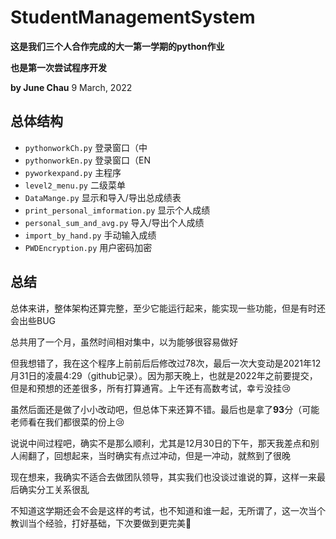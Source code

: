 # StudentManagementSystem

**这是我们三个人合作完成的大一第一学期的python作业**

**也是第一次尝试程序开发**

**by June Chau** 9 March, 2022

## 总体结构

- `pythonworkCh.py` 登录窗口（中
- `pythonworkEn.py` 登录窗口（EN
- `pyworkexpand.py` 主程序
- `level2_menu.py` 二级菜单
- `DataMange.py` 显示和导入/导出总成绩表
- `print_personal_imformation.py` 显示个人成绩
- `personal_sum_and_avg.py` 导入/导出个人成绩
- `import_by_hand.py` 手动输入成绩
- `PWDEncryption.py` 用户密码加密

## 总结

总体来讲，整体架构还算完整，至少它能运行起来，能实现一些功能，但是有时还会出些BUG

总共用了一个月，虽然时间相对集中，以为能够很容易做好

但我想错了，我在这个程序上前前后后修改过78次，最后一次大变动是2021年12月31日的凌晨4:29（github记录）。因为那天晚上，也就是2022年之前要提交，但是和预想的还差很多，所有打算通宵。上午还有高数考试，幸亏没挂:cry:

虽然后面还是做了小小改动吧，但总体下来还算不错。最后也是拿了**93**分（可能老师看在我们都很菜的份上:cry:

说说中间过程吧，确实不是那么顺利，尤其是12月30日的下午，那天我差点和别人闹翻了，回想起来，当时确实有点过冲动，但是一冲动，就熬到了很晚

现在想来，我确实不适合去做团队领导，其实我们也没谈过谁说的算，这样一来最后确实分工关系很乱

不知道这学期还会不会是这样的考试，也不知道和谁一起，无所谓了，这一次当个教训当个经验，打好基础，下次要做到更完美:runner:

